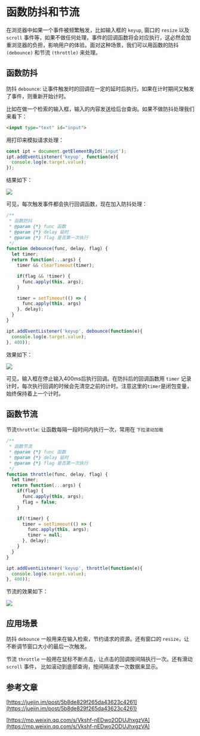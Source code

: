 # 函数防抖和节流

在浏览器中如果一个事件被频繁触发，比如输入框的 ``keyup``, 窗口的 ``resize`` 以及 ``scroll`` 事件等，如果不做任何处理，事件的回调函数将会对应执行，这必然会加重浏览器的负担，影响用户的体验。面对这种场景，我们可以用函数的防抖 ``(debounce)`` 和节流 ``(throttle)`` 来处理。

## 函数防抖

防抖 ``debounce``:  让事件触发时的回调在一定的延时后执行。如果在计时期间又触发了事件，则重新开始计时。

比如在做一个检索的输入框，输入的内容发送给后台查询。如果不做防抖处理我们来看下：

```html
<input type="text" id="input">
```

用打印来模拟请求处理：

```js
const ipt = document.getElementById('input');
ipt.addEventListener('keyup', function(e){
  console.log(e.target.value);
});
```

结果如下：

<img src="https://wozien-cloud-oss.oss-cn-shenzhen.aliyuncs.com/images/blog/202210111138.gif"/>

可见，每次触发事件都会执行回调函数，现在加入防抖处理：

```js
/**
 * 函数防抖
 * @param {*} func 函数
 * @param {*} delay 延时
 * @param {*} flag 是否第一次执行
 */
function debounce(func, delay, flag) {
  let timer;
  return function(...args) {
    timer && clearTimeout(timer);

    if(flag && !timer) {
      func.apply(this, args);
    }

    timer = setTimeout(() => {
      func.apply(this, args)
    }, delay);
  }
}

ipt.addEventListener('keyup', debounce(function(e){
  console.log(e.target.value);
}, 400));
```

效果如下：

<img src="https://wozien-cloud-oss.oss-cn-shenzhen.aliyuncs.com/images/blog/20221011_1336.gif" />

可见，输入框在停止输入400ms后执行回调。在防抖后的回调函数用 ``timer`` 记录计时，每次执行回调的时候会先清空之前的计时。注意这里的``timer``是闭包变量，始终保持着上一个计时。

## 函数节流

节流``throttle``: 让函数每隔一段时间内执行一次，常用在 `下拉滚动加载` 

```js
/**
 * 函数节流
 * @param {*} func 函数
 * @param {*} delay 延时
 * @param {*} flag 是否第一次执行
 */
function throttle(func, delay, flag) {
  let timer;
  return function(...args) {
    if(flag) {
      func.apply(this, args);
      flag = false;
    }

    if(!timer) {
      timer = setTimeout(() => {
        func.apply(this, args);
        timer = null;
      }, delay);
    }
  }
}

ipt.addEventListener('keyup', throttle(function(e){
  console.log(e.target.value);
}, 400));
```

节流的效果如下：

<img src="https://wozien-cloud-oss.oss-cn-shenzhen.aliyuncs.com/images/blog/20221011_1350.gif" />


## 应用场景

防抖 ``debounce`` 一般用来在输入检索，节约请求的资源。还有窗口的 ``resize``，让不断调节窗口大小的最后一次触发。

节流 ``throttle`` 一般用在鼠标不断点击，让点击的回调按间隔执行一次。还有滑动 ``scroll`` 事件， 比如滚动到底部查询，按间隔请求一次数据来显示。


## 参考文章

[https://juejin.im/post/5b8de829f265da43623c4261](https://juejin.im/post/5b8de829f265da43623c4261)

[https://mp.weixin.qq.com/s/Vkshf-nEDwo2ODUJhxgzVA](https://mp.weixin.qq.com/s/Vkshf-nEDwo2ODUJhxgzVA)